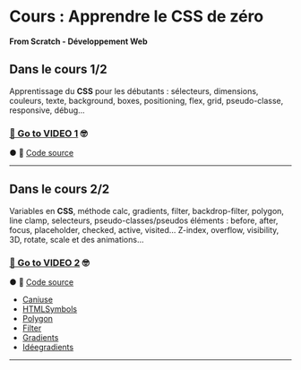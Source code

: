# **Cours** : Apprendre le CSS de zéro
**From Scratch - Développement Web** 


## **Dans le cours 1/2**  

Apprentissage du **CSS** pour les débutants : sélecteurs, dimensions, couleurs, texte, background, boxes, positioning, flex, grid, pseudo-classe, responsive, débug...

### [🔗 Go to VIDEO 1](https://youtu.be/HDobHQfbRbo) 🤓
● 📁 [Code source](https://github.com/JustFS/css-basics) 

***

## **Dans le cours 2/2** 

Variables en **CSS**, méthode calc, gradients, filter, backdrop-filter, polygon, line clamp, selecteurs, pseudo-classes/pseudos éléments : before, after, focus, placeholder, checked, active, visited… Z-index, overflow, visibility, 3D, rotate, scale et des animations...

### [🔗 Go to VIDEO 2](https://youtu.be/8yJw6OCJI4E) 🤓
● 📁 [Code source](https://github.com/JustFS/css-basics-...)

- [Caniuse](https://caniuse.com/css-backdrop-filter)
- [HTMLSymbols](https://www.toptal.com/designers/html...)
- [Polygon](https://bennettfeely.com/clippy/)
- [Filter](https://cssgenerator.org/filter-css-g...)
- [Gradients](https://cssgradient.io/)
- [Idéegradients](https://webgradients.com/) 

***

